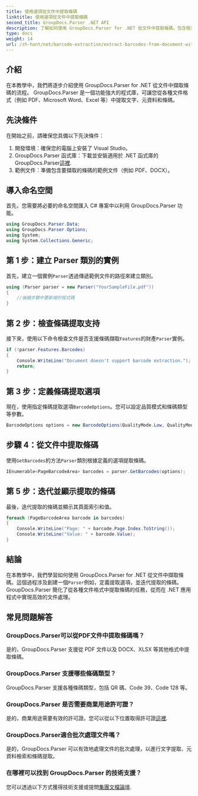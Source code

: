 ```yaml
---
title: 使用選項從文件中提取條碼
linktitle: 使用選項從文件中提取條碼
second_title: GroupDocs.Parser .NET API
description: 了解如何使用 GroupDocs.Parser for .NET 從文件中提取條碼。包含程式碼範例和常見問題的綜合教學。
type: docs
weight: 14
url: /zh-hant/net/barcode-extraction/extract-barcodes-from-document-with-options/
---
```

## 介紹
在本教學中，我們將逐步介紹使用 GroupDocs.Parser for .NET 從文件中擷取條碼的流程。 GroupDocs.Parser 是一個功能強大的程式庫，可讓您從各種文件格式（例如 PDF、Microsoft Word、Excel 等）中提取文字、元資料和條碼。
## 先決條件
在開始之前，請確保您具備以下先決條件：
1. 開發環境：確保您的電腦上安裝了 Visual Studio。
2.  GroupDocs.Parser 函式庫：下載並安裝適用於 .NET 函式庫的 GroupDocs.Parser[這裡](https://releases.groupdocs.com/parser/net/).
3. 範例文件：準備包含要擷取的條碼的範例文件（例如 PDF、DOCX）。

## 導入命名空間
首先，您需要將必要的命名空間匯入 C# 專案中以利用 GroupDocs.Parser 功能。
```csharp
using GroupDocs.Parser.Data;
using GroupDocs.Parser.Options;
using System;
using System.Collections.Generic;
```
## 第 1 步：建立 Parser 類別的實例
首先，建立一個實例`Parser`透過傳遞範例文件的路徑來建立類別。
```csharp
using (Parser parser = new Parser("YourSampleFile.pdf"))
{
    //後續步驟中要新增的程式碼
}
```
## 第 2 步：檢查條碼提取支持
接下來，使用以下命令檢查文件是否支援條碼擷取`Features`的財產`Parser`實例。
```csharp
if (!parser.Features.Barcodes)
{
    Console.WriteLine("Document doesn't support barcode extraction.");
    return;
}
```
## 第 3 步：定義條碼提取選項
現在，使用指定條碼提取選項`BarcodeOptions`。您可以設定品質模式和條碼類型等參數。
```csharp
BarcodeOptions options = new BarcodeOptions(QualityMode.Low, QualityMode.Low, "QR");
```
## 步驟 4：從文件中提取條碼
使用`GetBarcodes`的方法`Parser`類別根據定義的選項提取條碼。
```csharp
IEnumerable<PageBarcodeArea> barcodes = parser.GetBarcodes(options);
```
## 第 5 步：迭代並顯示提取的條碼
最後，迭代提取的條碼並顯示其頁面索引和值。
```csharp
foreach (PageBarcodeArea barcode in barcodes)
{
    Console.WriteLine("Page: " + barcode.Page.Index.ToString());
    Console.WriteLine("Value: " + barcode.Value);
}
```

## 結論
在本教學中，我們學習如何使用 GroupDocs.Parser for .NET 從文件中擷取條碼。這個過程涉及創建一個`Parser`例如，定義提取選項，並迭代提取的條碼。 GroupDocs.Parser 簡化了從各種文件格式中提取條碼的任務，從而在 .NET 應用程式中實現高效的文件處理。

## 常見問題解答
### GroupDocs.Parser可以從PDF文件中提取條碼嗎？
是的，GroupDocs.Parser 支援從 PDF 文件以及 DOCX、XLSX 等其他格式中提取條碼。
### GroupDocs.Parser 支援哪些條碼類型？
GroupDocs.Parser 支援各種條碼類型，包括 QR 碼、Code 39、Code 128 等。
### GroupDocs.Parser 是否需要商業用途許可證？
是的，商業用途需要有效的許可證。您可以從以下位置取得許可證[這裡](https://purchase.groupdocs.com/buy).
### GroupDocs.Parser適合批次處理文件嗎？
是的，GroupDocs.Parser 可以有效地處理文件的批次處理，以進行文字提取、元資料檢索和條碼提取。
### 在哪裡可以找到 GroupDocs.Parser 的技術支援？
您可以透過以下方式獲得技術支援或提問[集團文檔論壇](https://forum.groupdocs.com/c/parser/17).